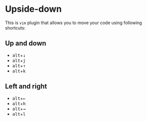 # Upside-down

This is `vim` plugin that allows you to move your code using following shortcuts:

## Up and down
 - <kbd>alt</kbd>+<kbd>↓</kbd>
 - <kbd>alt</kbd>+<kbd>j</kbd>
 - <kbd>alt</kbd>+<kbd>↑</kbd>
 - <kbd>alt</kbd>+<kbd>k</kbd>

## Left and right
 - <kbd>alt</kbd>+<kbd>←</kbd>
 - <kbd>alt</kbd>+<kbd>h</kbd>
 - <kbd>alt</kbd>+<kbd>→</kbd>
 - <kbd>alt</kbd>+<kbd>l</kbd>